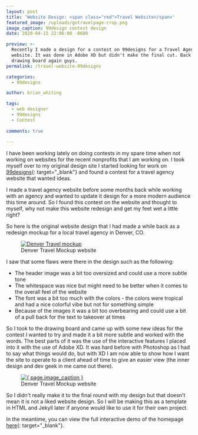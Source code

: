 ```yaml
---
layout: post
title: 'Website Design: <span class="red">Travel Website</span>'
featured_image: /uploads/gotravelpage-crop.png
image_caption: 99design contest design
date: 2020-04-15 22:06:00 -0600

preview: >-
  Recently I made a design for a contest on 99designs for a Travel Agency
  website. It was done in Adobe XD but didn't make the final cut. Back to the
  drawing board again guys.
permalink: /travel-website-99designs

categories:
  - 99designs

author: brian_whiting

tags:
  - web designer
  - 99designs
  - Contest
  
comments: true
  
---
```


I have been working lately on doing contests in my spare time when not working on websites for the recent nonprofits that I am working on. I took myself over to my original design site I started looking for work on [99designs](www.99designs.com){: target="_blank"} and found a contest for a travel agency website that wanted ideas.

I made a travel agency website before some months back while working with an agency and wanted to update it design for a more modern audience this time around. So I found this contest on the website and thought to myself, why not make this website redesign and get my feet wet a little right?

So here is the original website design that I had made a while back as a redesign mockup for a local travel agency in Denver, CO.

<figure>

<a href="https://dribbble.com/shots/6642970-Travel-Agency-Web-Design" target="_blank">
	<img src="/uploads/home---denver-travel.png" alt="Denver Travel mockup" class="img-fluid">
</a>
<figcaption>
	Denver Travel Mockup website
</figcaption>

</figure>

I saw that some flaws were there in the design such as the following:

* The header image was a bit too oversized and could use a more subtle tone
* The whitespace was nice but might need to be better when it comes to the overall feel of the website
* The font was a bit too much with the colors - the colors were tropical and had a nice colorful vibe but not for something simple
* Because of the images it was a bit too overbearing and could use a bit of a pull back for the text to takeover at times

So I took to the drawing board and came up with some new ideas for the contest I wanted to try and made it a bit more subtle and worked with the words. The best parts of it was the use of the interactive features I placed into it with the use of Adobe XD. It was hard before with Photoshop as I had to say what things would do, but with XD I am now able to show how I want the site to operate to a client ahead of time to give an easier view (the inner design and dev geek in me came out there).

<figure>

<a href="https://xd.adobe.com/view/13e166b7-28f6-4b11-5288-1361ce26414f-65d0/?fullscreen" target="_blank">
	<img src="/uploads/gotravelpage-crop.png" alt="{ page.image_caption }" class="img-fluid">
</a>
<figcaption>
	Denver Travel Mockup website
</figcaption>

</figure>

So I didn't really make it to the final round with my design but that doesn't mean it is not a liked website design. So I will be making this as a template in HTML and Jekyll later if anyone would like to use it for their own project.

In the meantime, you can view the full interactive demo of the homepage [here](https://xd.adobe.com/view/13e166b7-28f6-4b11-5288-1361ce26414f-65d0/?fullscreen){: target="_blank"}.